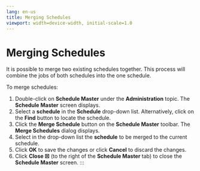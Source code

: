 ```yaml
---
lang: en-us
title: Merging Schedules
viewport: width=device-width, initial-scale=1.0
---
```


#  Merging Schedules

It is possible to merge two existing schedules together. This process
will combine the jobs of both schedules into the one schedule.

To merge schedules:

1.  Double-click on **Schedule Master** under the **Administration**
    topic. The **Schedule Master** screen displays.
2.  Select a **schedule** in the **Schedule** drop-down list.
    Alternatively, click on the **Find** button to locate the schedule.
3.  Click the **Merge Schedule** button on the **Schedule Master**
    toolbar. The **Merge Schedules** dialog displays.
4.  Select in the drop-down list the **schedule** to be merged to the
    current schedule.
5.  Click **OK** to save the changes or click **Cancel** to discard the
    changes.
6.  Click **Close ☒** (to the right of the **Schedule Master** tab) to
    close the **Schedule Master** screen.
:::

 

